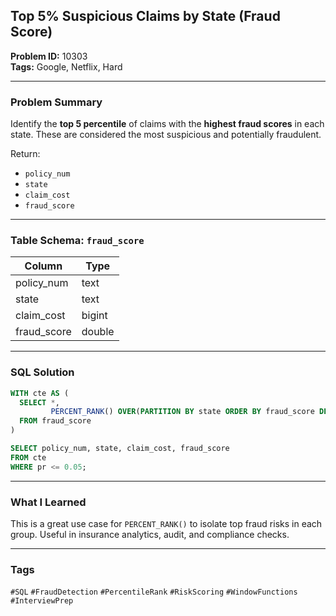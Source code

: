 ## Top 5% Suspicious Claims by State (Fraud Score)

**Problem ID:** 10303  
**Tags:** Google, Netflix, Hard  


---

### Problem Summary

Identify the **top 5 percentile** of claims with the **highest fraud scores** in each state. These are considered the most suspicious and potentially fraudulent.

Return:
- `policy_num`
- `state`
- `claim_cost`
- `fraud_score`

---

### Table Schema: `fraud_score`

| Column      | Type   |
|-------------|--------|
| policy_num  | text   |
| state       | text   |
| claim_cost  | bigint |
| fraud_score | double |

---

### SQL Solution

```sql
WITH cte AS (
  SELECT *,
         PERCENT_RANK() OVER(PARTITION BY state ORDER BY fraud_score DESC) AS pr
  FROM fraud_score
)

SELECT policy_num, state, claim_cost, fraud_score
FROM cte 
WHERE pr <= 0.05;
```

---

### What I Learned

This is a great use case for `PERCENT_RANK()` to isolate top fraud risks in each group. Useful in insurance analytics, audit, and compliance checks.

---

### Tags
`#SQL` `#FraudDetection` `#PercentileRank` `#RiskScoring` `#WindowFunctions` `#InterviewPrep`
